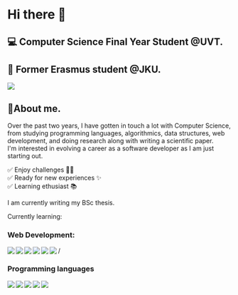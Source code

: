 # Hi there 👋

## 💻 Computer Science Final Year Student @UVT.
## 🔭 Former Erasmus student @JKU.

<img display="flex" align-content="center" src ="https://github-readme-stats.vercel.app/api/top-langs/?username=LaurentiuALI&hide=makefile,cmake&layout=compact&theme=bear"/>

## 💭About me.
Over the past two years, I have gotten in touch a lot with Computer Science, from studying programming languages, algorithmics, data structures, web development, and doing research along with writing a scientific paper. \
I'm interested in evolving a career as a software developer as I am just starting out. 

✅ Enjoy challenges 👷‍♀️ \
✅ Ready for new experiences ✨ \
✅ Learning ethusiast 📚 

I am currently writing my BSc thesis.

Currently learning: 
### Web Development: 
<img align="left" src="https://img.shields.io/badge/HTML5-E34F26?style=for-the-badge&logo=html5&logoColor=white" />
<img align="left" src="https://img.shields.io/badge/CSS3-1572B6?style=for-the-badge&logo=css3&logoColor=white" />
<img align="left" src="https://img.shields.io/badge/JavaScript-323330?style=for-the-badge&logo=javascript&logoColor=F7DF1E" />
<img align="left" src="https://img.shields.io/badge/TypeScript-007ACC?style=for-the-badge&logo=typescript&logoColor=white" />
<img align="left" src="https://img.shields.io/badge/React-20232A?style=for-the-badge&logo=react&logoColor=61DAFB" />
<img align="left" src="https://img.shields.io/badge/nestjs-E0234E?style=for-the-badge&logo=nestjs&logoColor=white" /> /

### Programming languages
<img align="left" src="https://img.shields.io/badge/Python-FFD43B?style=for-the-badge&logo=python&logoColor=blue" />
<img align="left" src="https://img.shields.io/badge/MySQL-005C84?style=for-the-badge&logo=mysql&logoColor=white" />
<img align="left" src="https://img.shields.io/badge/c-%2300599C.svg?style=for-the-badge&logo=c&logoColor=white" />
<img align="left" src="https://img.shields.io/badge/c++-%2300599C.svg?style=for-the-badge&logo=c%2B%2B&logoColor=white" />
<img align="left" src="https://img.shields.io/badge/java-%23ED8B00.svg?style=for-the-badge&logo=java&logoColor=white" />
